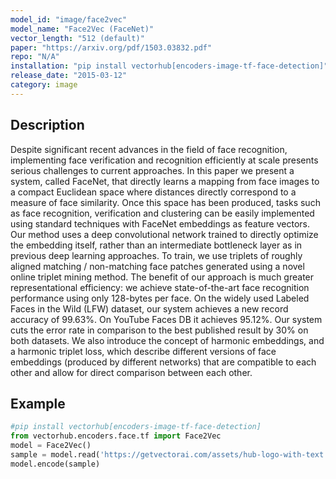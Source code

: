 ```yaml
---
model_id: "image/face2vec"
model_name: "Face2Vec (FaceNet)"
vector_length: "512 (default)"
paper: "https://arxiv.org/pdf/1503.03832.pdf"
repo: "N/A" 
installation: "pip install vectorhub[encoders-image-tf-face-detection]"
release_date: "2015-03-12"
category: image
---
```


## Description

Despite significant recent advances in the field of face recognition, implementing face verification and recognition efficiently at scale presents serious challenges to current approaches. In this paper we present a system, called FaceNet, that directly learns a mapping from face images to a compact Euclidean space where distances directly correspond to a measure of face similarity. Once this space has been produced, tasks such as face recognition, verification and clustering can be easily implemented using standard techniques with FaceNet embeddings as feature vectors.
Our method uses a deep convolutional network trained to directly optimize the embedding itself, rather than an intermediate bottleneck layer as in previous deep learning approaches. To train, we use triplets of roughly aligned matching / non-matching face patches generated using a novel online triplet mining method. The benefit of our approach is much greater representational efficiency: we achieve state-of-the-art face recognition performance using only 128-bytes per face.
On the widely used Labeled Faces in the Wild (LFW) dataset, our system achieves a new record accuracy of 99.63%. On YouTube Faces DB it achieves 95.12%. Our system cuts the error rate in comparison to the best published result by 30% on both datasets.
We also introduce the concept of harmonic embeddings, and a harmonic triplet loss, which describe different versions of face embeddings (produced by different networks) that are compatible to each other and allow for direct comparison between each other.

## Example

```python
#pip install vectorhub[encoders-image-tf-face-detection]
from vectorhub.encoders.face.tf import Face2Vec
model = Face2Vec()
sample = model.read('https://getvectorai.com/assets/hub-logo-with-text.png')
model.encode(sample)
```
